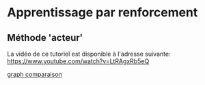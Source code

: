 # Apprentissage par renforcement
## Méthode 'acteur'

La vidéo de ce tutoriel est disponible à l'adresse suivante:<br>
https://www.youtube.com/watch?v=LtRAgxRb5eQ

[graph comparaison](https://github.com/L42Project/Tutoriels/blob/master/Divers/renforcement5/mini.png)

